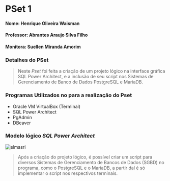 # PSet 1
#### Nome: Henrique Oliveira Waisman
#### Professor: Abrantes Araujo Silva Filho
#### Monitora: Suellen Miranda Amorim

### Detalhes do PSet
> Neste _Pset_ foi feita a criação de um projeto lógico na interface gráfica SQL Power Architect, e a inclusão de seu script nos Sistemas de Gerenciamento de Banco de Dados PostgreSQL e MariaDB.

### Programas Utilizados no para a realização do Pset
- Oracle VM VirtualBox (Terminal)
- SQL Power Architect
- PgAdmin
- DBeaver

### Modelo lógico _SQL Power Architect_
![elmasri](https://github.com/henriquewaisman/uvv_bd_1_cc1mb/blob/main/pset1/image/architect.png)
> Após a criação do projeto lógico, é possível criar um script para diversos Sistemas de Gerenciamento de Bancos de Dados (SGBD) no programa, como o PostgreSQL e o MariaDB, a partir daí é só implementar o script nos respectivos terminais.
